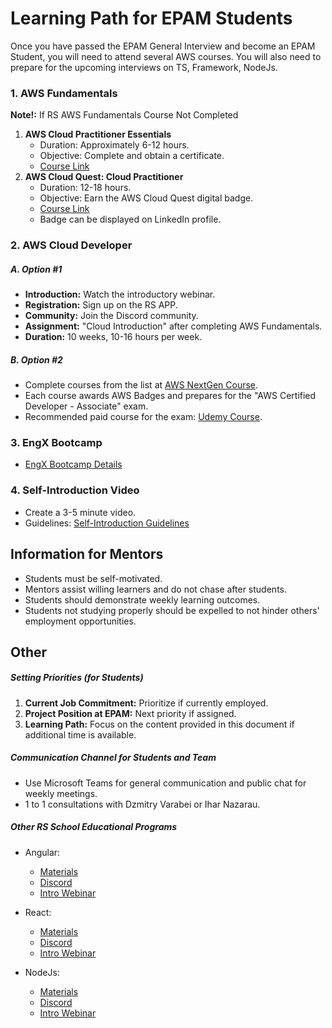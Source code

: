 # Learning Path for EPAM Students
Once you have passed the EPAM General Interview and become an EPAM Student, you will need to attend several AWS courses. You will also need to prepare for the upcoming interviews on TS, Framework, NodeJs.

### 1. AWS Fundamentals
**Note!:** If RS AWS Fundamentals Course Not Completed
1. **AWS Cloud Practitioner Essentials**
   - Duration: Approximately 6-12 hours.
   - Objective: Complete and obtain a certificate.
   - [Course Link](https://explore.skillbuilder.aws/learn/course/internal/view/elearning/134/aws-cloud-practitioner-essentials)
2. **AWS Cloud Quest: Cloud Practitioner**
   - Duration: 12-18 hours.
   - Objective: Earn the AWS Cloud Quest digital badge.
   - [Course Link](https://explore.skillbuilder.aws/learn/course/internal/view/elearning/11458/aws-cloud-quest-cloud-practitioner)
   - Badge can be displayed on LinkedIn profile.

### 2. AWS Cloud Developer
##### A. Option #1
- **Introduction:** Watch the introductory webinar.
- **Registration:** Sign up on the RS APP.
- **Community:** Join the Discord community.
- **Assignment:** "Cloud Introduction" after completing AWS Fundamentals.
- **Duration:** 10 weeks, 10-16 hours per week.

##### B. Option #2
- Complete courses from the list at [AWS NextGen Course](https://e90rm.notion.site/AWS-NextGen-course-f1208e1bf58e45f29bfe162cc1d1fab3).
- Each course awards AWS Badges and prepares for the "AWS Certified Developer - Associate" exam.
- Recommended paid course for the exam: [Udemy Course](https://www.udemy.com/course/aws-certified-developer-associate-dva-c01/).

### 3. EngX Bootcamp
- [EngX Bootcamp Details](https://learn.epam.com/detailsPage?id=731297e7-eadb-4fe9-b9cb-4f1dffe73c05)

### 4. Self-Introduction Video
- Create a 3-5 minute video.
- Guidelines: [Self-Introduction Guidelines](https://github.com/rolling-scopes-school/tasks/blob/master/epam/self-Introduction.md)

## Information for Mentors
- Students must be self-motivated.
- Mentors assist willing learners and do not chase after students.
- Students should demonstrate weekly learning outcomes.
- Students not studying properly should be expelled to not hinder others' employment opportunities.

## Other

##### Setting Priorities (for Students)
1. **Current Job Commitment:** Prioritize if currently employed.
2. **Project Position at EPAM:** Next priority if assigned.
3. **Learning Path:** Focus on the content provided in this document if additional time is available.

##### Communication Channel for Students and Team
- Use Microsoft Teams for general communication and public chat for weekly meetings.
- 1 to 1 consultations with Dzmitry Varabei or Ihar Nazarau.

##### Other RS School Educational Programs
- Angular:
  - [Materials](https://github.com/rolling-scopes-school/tasks/tree/master/angular)
  - [Discord](https://discord.com/invite/xwReXYqvs7)
  - [Intro Webinar](https://www.youtube.com/watch?v=ubZ7FBDglZE&t=1624s)

- React:
  - [Materials](https://github.com/rolling-scopes-school/tasks/tree/master/react)
  - [Discord](https://discord.gg/zyRcphs3px)
  - [Intro Webinar](https://www.youtube.com/watch?v=32-xcNNLZ1w)

- NodeJs:
  - [Materials](https://github.com/rolling-scopes-school/tasks/tree/master/node)
  - [Discord](https://discord.com/invite/8BFb8va)
  - [Intro Webinar](https://www.youtube.com/watch?v=PG7ZBHSi09k&t=6s)
